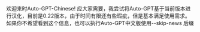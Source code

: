 欢迎来时Auto-GPT-Chinese! 应大家需要，我尝试将Auto-GPT基于当前版本进行汉化，目前是0.22版本，由于时间有限还有些瑕疵，但是基本满足使用需求。
如果你不希望看到这个信息，也可以执行Auto-GPT中文版使用--skip-news 后缀
